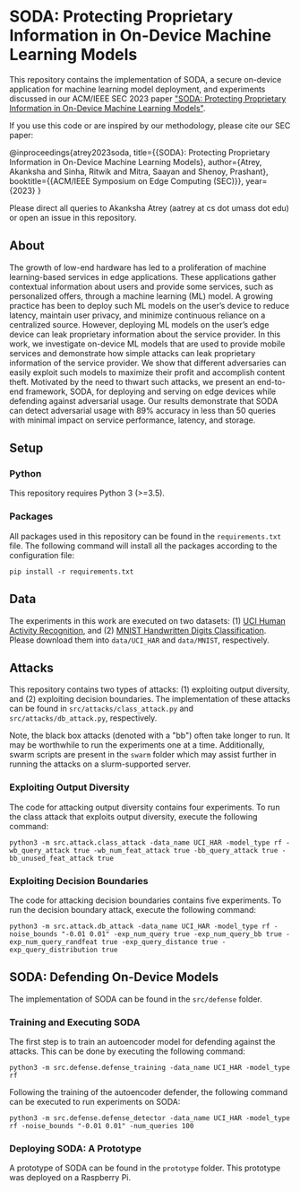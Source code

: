 # SODA: Protecting Proprietary Information in On-Device Machine Learning Models

This repository contains the implementation of SODA, a secure on-device application for machine learning model deployment, and experiments discussed in our ACM/IEEE SEC 2023 paper ["SODA: Protecting Proprietary Information in On-Device Machine Learning Models"](https://akanksha-atrey.github.io/papers/atrey2023soda.pdf).

If you use this code or are inspired by our methodology, please cite our SEC paper:

@inproceedings{atrey2023soda,
  title={{SODA}: Protecting Proprietary Information in On-Device Machine Learning Models},
  author={Atrey, Akanksha and Sinha, Ritwik and Mitra, Saayan and Shenoy, Prashant},
  booktitle={{ACM/IEEE Symposium on Edge Computing (SEC)}},
  year={2023}
}

Please direct all queries to Akanksha Atrey (aatrey at cs dot umass dot edu) or open an issue in this repository.

## About

The growth of low-end hardware has led to a proliferation of machine learning-based services in edge applications. These applications gather contextual information about users and provide some services, such as personalized offers, through a machine learning (ML) model. A growing practice has been to deploy such ML models on the user’s device to reduce latency, maintain user privacy, and minimize continuous reliance on a centralized source. However, deploying ML models on the user’s edge device can leak proprietary information about the service provider. In this work, we investigate on-device ML models that are used to provide mobile services and demonstrate how simple attacks can leak proprietary information of the service provider. We show that different adversaries can easily exploit such models to maximize their profit and accomplish content theft. Motivated by the need to thwart such attacks, we present an end-to-end framework, SODA, for deploying and serving on edge devices while defending against adversarial usage. Our results demonstrate that SODA can detect adversarial usage with 89% accuracy in less than 50 queries with minimal impact on service performance, latency, and storage.

## Setup

### Python

This repository requires Python 3 (>=3.5).

### Packages

All packages used in this repository can be found in the `requirements.txt` file. The following command will install all the packages according to the configuration file:

```
pip install -r requirements.txt
```

## Data

The experiments in this work are executed on two datasets: (1) [UCI Human Activity Recognition](https://archive.ics.uci.edu/dataset/240/human+activity+recognition+using+smartphones), and (2) [MNIST Handwritten Digits Classification](http://yann.lecun.com/exdb/mnist/). Please download them into `data/UCI_HAR` and `data/MNIST`, respectively.

## Attacks

This repository contains two types of attacks: (1) exploiting output diversity, and (2) exploiting decision boundaries. The implementation of these attacks can be found in `src/attacks/class_attack.py` and `src/attacks/db_attack.py`, respectively. 

Note, the black box attacks (denoted with a "bb") often take longer to run. It may be worthwhile to run the experiments one at a time. Additionally, swarm scripts are present in the `swarm` folder which may assist further in running the attacks on a slurm-supported server.

### Exploiting Output Diversity

The code for attacking output diversity contains four experiments. To run the class attack that exploits output diversity, execute the following command:

`python3 -m src.attack.class_attack -data_name UCI_HAR -model_type rf -wb_query_attack true -wb_num_feat_attack true -bb_query_attack true -bb_unused_feat_attack true`

### Exploiting Decision Boundaries

The code for attacking decision boundaries contains five experiments. To run the decision boundary attack, execute the following command:

`python3 -m src.attack.db_attack -data_name UCI_HAR -model_type rf -noise_bounds "-0.01 0.01" -exp_num_query true -exp_num_query_bb true -exp_num_query_randfeat true -exp_query_distance true -exp_query_distribution true`

## SODA: Defending On-Device Models

The implementation of SODA can be found in the `src/defense` folder. 

### Training and Executing SODA

The first step is to train an autoencoder model for defending against the attacks. This can be done by executing the following command:

`python3 -m src.defense.defense_training -data_name UCI_HAR -model_type rf`

Following the training of the autoencoder defender, the following command can be executed to run experiments on SODA:

`python3 -m src.defense.defense_detector -data_name UCI_HAR -model_type rf -noise_bounds "-0.01 0.01" -num_queries 100`

### Deploying SODA: A Prototype

A prototype of SODA can be found in the `prototype` folder. This prototype was deployed on a Raspberry Pi.